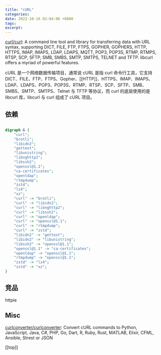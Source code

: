 ```yaml
---
title: "cURL"
categories: 
date: 2022-10-16 02:04:06 +0800
tags: 
excerpt: 
---
```




[curl/curl](https://github.com/curl/curl): A command line tool and library for transferring data with URL syntax, supporting DICT, FILE, FTP, FTPS, GOPHER, GOPHERS, HTTP, HTTPS, IMAP, IMAPS, LDAP, LDAPS, MQTT, POP3, POP3S, RTMP, RTMPS, RTSP, SCP, SFTP, SMB, SMBS, SMTP, SMTPS, TELNET and TFTP. libcurl offers a myriad of powerful features.

cURL 是一个网络数据传输项目，通常说 cURL 是指   curl 命令行工具，它支持 DICT、FILE、FTP、FTPS、Gopher、[[HTTP]]、HTTPS、IMAP、IMAPS、LDAP、LDAPS、POP3、POP3S、RTMP、RTSP、SCP、SFTP、SMB、SMBS、SMTP、SMTPS、Telnet 与   TFTP 等协议，而 curl 的底层使用的是 libcurl 库，libcurl 与   curl 组成了 cURL 项目。

## 依赖


```dot

digraph G {
    "curl";
    "brotli";
    "libidn2";
    "gettext";
    "libunistring";
    "libnghttp2";
    "libssh2";
    "openssl@1.1";
    "ca-certificates";
    "openldap";
    "rtmpdump";
    "zstd";
    "lz4";
    "xz";
    "curl" -> "brotli";
    "curl" -> "libidn2";
    "curl" -> "libnghttp2";
    "curl" -> "libssh2";
    "curl" -> "openldap";
    "curl" -> "openssl@1.1";
    "curl" -> "rtmpdump";
    "curl" -> "zstd";
    "libidn2" -> "gettext";
    "libidn2" -> "libunistring";
    "libssh2" -> "openssl@1.1";
    "openssl@1.1" -> "ca-certificates";
    "openldap" -> "openssl@1.1";
    "rtmpdump" -> "openssl@1.1";
    "zstd" -> "lz4";
    "zstd" -> "xz";
}

```



## 竞品


httpie


## Misc

[curlconverter/curlconverter](https://github.com/curlconverter/curlconverter): Convert cURL commands to Python, JavaScript, Java, C#, PHP, Go, Dart, R, Ruby, Rust, MATLAB, Elixir, CFML, Ansible, Strest or JSON


[[top]]




